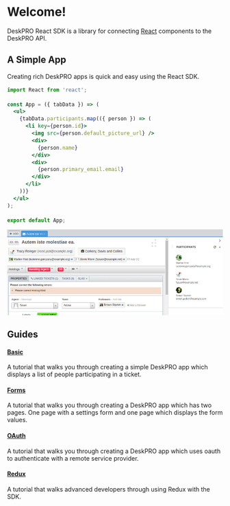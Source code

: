 Welcome!
========

DeskPRO React SDK is a library for connecting [React](https://reactjs.org/) components to the DeskPRO API.

## A Simple App

Creating rich DeskPRO apps is quick and easy using the React SDK.

```jsx
import React from 'react';

const App = ({ tabData }) => (
  <ul>
    {tabData.participants.map(({ person }) => (
      <li key={person.id}>
        <img src={person.default_picture_url} />
        <div>
          {person.name}
        </div>
        <div>
          {person.primary_email.email}
        </div>
      </li>
    ))}
  </ul>
);

export default App;
```

![screenshot](/images/guides/basic-1.png)

## Guides

#### [Basic](guides/basic.html)
A tutorial that walks you through creating a simple DeskPRO app which displays a list of people participating in a ticket.

#### [Forms](guides/form.html)
A tutorial that walks you through creating a DeskPRO app which has two pages. One page with a settings form and one page which displays the form values.

#### [OAuth](guides/oauth.html)
A tutorial that walks you through creating a DeskPRO app which uses oauth to authenticate with a remote service provider.

#### [Redux](guides/redux.html)
A tutorial that walks advanced developers through using Redux with the SDK.
